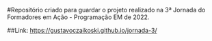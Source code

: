 #Repositório criado para guardar o projeto realizado na 3ª Jornada do Formadores em Ação - Programação EM de 2022.

##Link: https://gustavoczaikoski.github.io/jornada-3/

